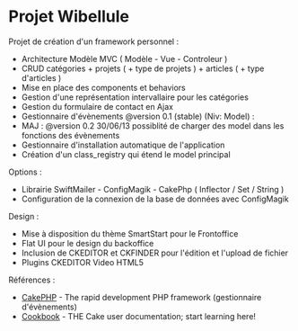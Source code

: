 ﻿Projet Wibellule
==========
Projet de cr&eacute;ation d'un framework personnel :
- Architecture Modèle MVC ( Modèle - Vue - Controleur )
- CRUD catégories + projets ( + type de projets ) + articles ( + type d'articles )
- Mise en place des components et behaviors
- Gestion d'une représentation intervallaire pour les catégories
- Gestion du formulaire de contact en Ajax
- Gestionnaire d'évènements @version 0.1 (stable) (Niv: Model) :
- MAJ : @version 0.2 30/06/13 possiblité de charger des model dans les fonctions des évènements
- Gestionnaire d'installation automatique de l'application
- Création d'un class_registry qui étend le model principal

Options :
- Librairie SwiftMailer - ConfigMagik - CakePhp ( Inflector / Set / String )
- Configuration de la connexion de la base de données avec ConfigMagik

Design :
- Mise à disposition du thème SmartStart pour le Frontoffice
- Flat UI pour le design du backoffice
- Inclusion de CKEDITOR et CKFINDER pour l'édition et l'upload de fichier
- Plugins CKEDITOR Video HTML5

R&eacute;f&eacute;rences :
- [CakePHP](http://www.cakephp.org) - The rapid development PHP framework (gestionnaire d'évènements)
- [Cookbook](http://book.cakephp.org) - THE Cake user documentation; start learning here!
